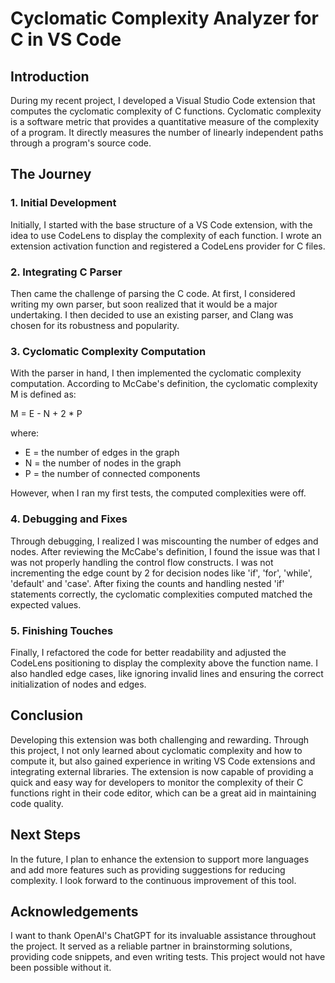# Cyclomatic Complexity Analyzer for C in VS Code

## Introduction

During my recent project, I developed a Visual Studio Code extension that computes the cyclomatic complexity of C functions. Cyclomatic complexity is a software metric that provides a quantitative measure of the complexity of a program. It directly measures the number of linearly independent paths through a program's source code.

## The Journey

### 1. Initial Development

Initially, I started with the base structure of a VS Code extension, with the idea to use CodeLens to display the complexity of each function. I wrote an extension activation function and registered a CodeLens provider for C files.

### 2. Integrating C Parser

Then came the challenge of parsing the C code. At first, I considered writing my own parser, but soon realized that it would be a major undertaking. I then decided to use an existing parser, and Clang was chosen for its robustness and popularity.

### 3. Cyclomatic Complexity Computation

With the parser in hand, I then implemented the cyclomatic complexity computation. According to McCabe's definition, the cyclomatic complexity M is defined as:

M = E - N + 2 * P

where:
- E = the number of edges in the graph
- N = the number of nodes in the graph
- P = the number of connected components

However, when I ran my first tests, the computed complexities were off. 

### 4. Debugging and Fixes

Through debugging, I realized I was miscounting the number of edges and nodes. After reviewing the McCabe's definition, I found the issue was that I was not properly handling the control flow constructs. I was not incrementing the edge count by 2 for decision nodes like 'if', 'for', 'while', 'default' and 'case'. After fixing the counts and handling nested 'if' statements correctly, the cyclomatic complexities computed matched the expected values.

### 5. Finishing Touches

Finally, I refactored the code for better readability and adjusted the CodeLens positioning to display the complexity above the function name. I also handled edge cases, like ignoring invalid lines and ensuring the correct initialization of nodes and edges.

## Conclusion

Developing this extension was both challenging and rewarding. Through this project, I not only learned about cyclomatic complexity and how to compute it, but also gained experience in writing VS Code extensions and integrating external libraries. The extension is now capable of providing a quick and easy way for developers to monitor the complexity of their C functions right in their code editor, which can be a great aid in maintaining code quality.

## Next Steps

In the future, I plan to enhance the extension to support more languages and add more features such as providing suggestions for reducing complexity. I look forward to the continuous improvement of this tool.

## Acknowledgements

I want to thank OpenAI's ChatGPT for its invaluable assistance throughout the project. It served as a reliable partner in brainstorming solutions, providing code snippets, and even writing tests. This project would not have been possible without it.
